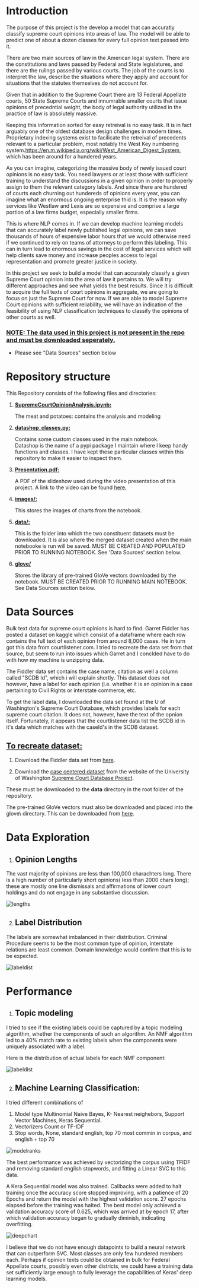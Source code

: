 # __Introduction__
 
The purpose of this project is the develop a model that can accuratly classify supreme court
opinions into areas of law. The model will be able to predict one of about a dozen classes for every full opinion text passed into it. 

There are two main sources of law in the American legal system. There are the constitutions and laws passed by Federal and State legislatures, and there are the rulings passed by various courts. The job of the courts is to interpret the law, describe the situations where they apply and account for situations that the statutes themselves do not account for. 
 
Given that in addition to the Supreme Court there are 13 Federal Appellate courts, 50 State Supreme Courts and innumrable smaller courts that issue opinions of precedntial weight, the body of legal authority utilized in the practice of law is absolutely massive. 
 
Keeping this information sorted for easy retreival is no easy task. It is in fact arguably one of the oldest database design challenges in modern times. Proprietary indexing systems exist to facilicate the retreival of precedents relevant to a particular problem, most notably the West Key numbering system.https://en.m.wikipedia.org/wiki/West_American_Digest_System, which has been around for a hundered years. 
 
As you can imagine, categorizing the massive body of newly issued court opinions is no easy task. You need lawyers or at least those with sufficient training to understand the discussions in a given opinion in order to properly assign to them the relevant category labels. And since there are hundered of courts each churning out hundereds of opinions every year, you can imagine what an enormous ongoing enterprise thid is. It is the reason why services like Westlaw and Lexis are so expensive and comprise a large portion of a law firms budget, especially smaller firms. 
 
This is where NLP comes in. If we can develop machine learning models that can accurately label newly published legal opinions, we can save thousands of hours of expensive labor hours that we would otherwise need if we continued to rely on teams of attorneys to perform this labeling. This can in turn lead to enormous savings in the cost of legal services which will help clients save money and increase peoples access to legal representation and promote greater justice in society.
 
In this project we seek to build a model that can accurately classify a given Supreme Court opinion into the area of law it pertains to. We will try different approaches and see what yields the best results.  Since it is difficult to acquire the full texts of court opinions in aggregate, we are going to focus on just the Supreme Court for now. If we are able to model Supreme Court opinions with sufficient reliability, we 
will have an indication of the feasibility of using NLP classification techniques to classify the opinions of other courts as well.

### __<ins> NOTE: The data used in this project is not present in the repo and must be downloaded seperately.__

- Please see "Data Sources" section below
 
# __Repository structure__
 
This Repository consists of the following files and directories:
 
1. __<ins>SupremeCourtOpinionAnalysis.ipynb:__

    The meat and potatoes: contains the analysis and modeling
 
2. __<ins>datashop_classes.py:__

    Contains some custom classes used in the main notebook.   
    Datashop is the name of a pypi package I maintain where I keep handy functions and classes. I have kept these particular classes within this repository to make it easier to inspect them. 
 
3. __<ins>Presentation.pdf:__

    A PDF of the slideshow used during the video presentation of this project. A link to the video can be found [here.](https://youtu.be/5wYKz0c8Lms)
 
4. __<ins>images/:__
 
    This stores the images of charts from the notebook. 
 
5. __<ins>data/:__

    This is the folder into which the two constituent datasets must be downloaded. It is also where the merged dataset created when the main notebooke is run will be saved. MUST BE CREATED AND POPULATED PRIOR TO RUNNING NOTEBOOK. See 'Data Sources' section below. 

6. __<ins>glove/__

    Stores the library of pre-trained GloVe vectors downloaded by the notebook. MUST BE CREATED PRIOR TO RUNNING MAIN NOTEBOOK. See Data Sources section below. 


 
# __Data Sources__
 
Bulk text data for supreme court opinions is hard to find. Garret Fiddler has posted a dataset on kaggle
which consist of a dataframe where each row contains the full text of each opinion from around 8,000 cases.
He in turn got this data from courtlistener.com. I tried to recreate the data set from that source, but seem
to run into issues which Garret and I conclded have to do with how my machine is unzipping data. 
 
The Fiddler data set contains the case name, citation as well a column called "SCDB Id", which i will explain shortly.
This dataset does not however, have a label for each opinion (i.e. whether it is an opinion in a case pertaining to Civil Rights
or interstate commerce, etc.
 
To get the label data, I downloaded the data set found at the U of Washington's Supreme Court Database, which
provides labels for each supreme court citation. It does not, however, have the text of the opnion itself.
Fortunately, it appears that the courtlistener data list the SCDB id in it's data which matches with the caseId's in the SCDB
dataset.
 
## <ins> To recreate dataset:
1. Download the Fiddler data set from [here](https://www.kaggle.com/gqfiddler/scotus-opinions).

2. Download the [case centered dataset](http://scdb.wustl.edu/_brickFiles/2019_01/SCDB_2019_01_caseCentered_Citation.csv.zip) from the website of the University of Washington
[Supreme Court Database Project](http://scdb.wustl.edu/data.php). 

These must be downloaded to the __data__ directory in the root folder of the repository. 

The pre-trained GloVe vectors must also be downloaded and placed into the glove\ directory. This can be downloaded from  [here](https://nlp.stanford.edu/projects/glove/).

# Data Exploration


1. ## Opinion Lengths
The vast majority of opinions are less than 100,000 charachters long. There is a high number of particularly short opinions( less than 2000 chars long); these are 
mostly one line dismissals and affirmations of lower court holdings and do not
engage in any substantive discussion. 

![lengths](images/OpinionLengths.png)


2. ## Label Distribution

The labels are somewhat imbalanced in their distribution. Criminal Procedure seems to be the most common type of opinion, interstate relations are least common. Domain knowledge would confirm that this is to be expected. 



![labeldist](images/LabelDistribution.png)


# Performance

1. ## Topic modeling
 
I tried to see if  the existing labels could be captured by a topic modeling algorithm, whether the components of such an algorithm. An NMF algorithm led to a 40% match rate to existing labels when the components were uniquely associated with a label. 

Here is the distribution of actual labels for each NMF component:

![labeldist](images/BestLDA.png)

2. ## Machine Learning Classification:

I tried different combinations of 

1. Model type
    Multinomial Naive Bayes, K- Nearest neighebors, Support Vector Machines, Keras Sequential. 
2. Vectorizers
    Count or TF-IDF
3. Stop words, 
    None, standard english, top 70 most commin in corpus, and english + top 70

![modelranks](images/RankTable.png)

The best performance was achieved by vectorizing the corpus using TFIDF and removing standard english stopwords, and fitting a Linear SVC to this data. 

A Kera Sequential model was also trained. Callbacks were added to halt training once the accuracy score stopped improving, with a patience of 20 Epochs and return the model with the highest validation score. 27 epochs elapsed before the training was halted. The best model only achieved a validation accuracy score of 0.625, which was arrived at by epoch 17, after which validation accuracy began to gradually diminish, indicating overfitting. 

![deepchart](images/DeepLearningScoreChart.png)

I believe that we do not have enough datapoints to build a neural network that can outperform SVC. Most classes are only few hundered members each. Perhaps if opinion texts could be obtained in bulk for Federal Appellate courts, possibly even other districts, we could have a training data set sufficiently large enough to fully leverage the capabilities of Keras' deep learning models. 




